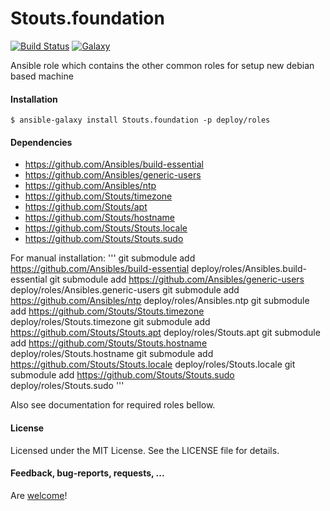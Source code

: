 Stouts.foundation
=================

[![Build Status](http://img.shields.io/travis/Stouts/Stouts.foundation.svg?style=flat-square)](https://travis-ci.org/Stouts/Stouts.foundation)
[![Galaxy](http://img.shields.io/badge/galaxy-Stouts.foundation-blue.svg?style=flat-square)](https://galaxy.ansible.com/list#/roles/829)

Ansible role which contains the other common roles for setup new debian based machine

#### Installation

    $ ansible-galaxy install Stouts.foundation -p deploy/roles

#### Dependencies

- https://github.com/Ansibles/build-essential
- https://github.com/Ansibles/generic-users
- https://github.com/Ansibles/ntp
- https://github.com/Stouts/timezone
- https://github.com/Stouts/apt
- https://github.com/Stouts/hostname
- https://github.com/Stouts/Stouts.locale
- https://github.com/Stouts/Stouts.sudo

For manual installation:
'''
git submodule add https://github.com/Ansibles/build-essential deploy/roles/Ansibles.build-essential
git submodule add https://github.com/Ansibles/generic-users deploy/roles/Ansibles.generic-users
git submodule add https://github.com/Ansibles/ntp deploy/roles/Ansibles.ntp
git submodule add https://github.com/Stouts/Stouts.timezone deploy/roles/Stouts.timezone
git submodule add https://github.com/Stouts/Stouts.apt deploy/roles/Stouts.apt
git submodule add https://github.com/Stouts/Stouts.hostname deploy/roles/Stouts.hostname
git submodule add https://github.com/Stouts/Stouts.locale deploy/roles/Stouts.locale
git submodule add https://github.com/Stouts/Stouts.sudo deploy/roles/Stouts.sudo
'''

Also see documentation for required roles bellow.

#### License

Licensed under the MIT License. See the LICENSE file for details.

#### Feedback, bug-reports, requests, ...

Are [welcome](https://github.com/Stouts/Stouts.foundation/issues)!

